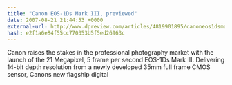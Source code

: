 ```yaml
---
title: "Canon EOS-1Ds Mark III, previewed"
date: 2007-08-21 21:44:53 +0000
external-url: http://www.dpreview.com/articles/4819901895/canoneos1dsmarkiii
hash: e2f1a6e84f55cc770353b5f5ed26963c
---
```


Canon raises the stakes in the professional photography market with the launch of the 21 Megapixel, 5 frame per second EOS-1Ds Mark III. Delivering 14-bit depth resolution from a newly developed 35mm full frame CMOS sensor, Canons new flagship digital
